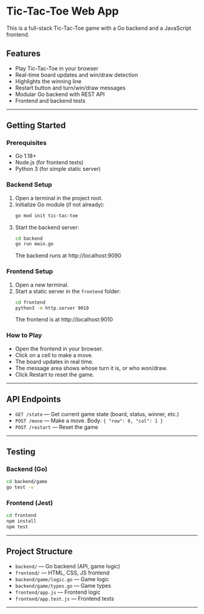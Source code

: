 
# Tic-Tac-Toe Web App

This is a full-stack Tic-Tac-Toe game with a Go backend and a JavaScript frontend.

## Features
- Play Tic-Tac-Toe in your browser
- Real-time board updates and win/draw detection
- Highlights the winning line
- Restart button and turn/win/draw messages
- Modular Go backend with REST API
- Frontend and backend tests

---

## Getting Started

### Prerequisites
- Go 1.18+
- Node.js (for frontend tests)
- Python 3 (for simple static server)

### Backend Setup
1. Open a terminal in the project root.
2. Initialize Go module (if not already):
	```bash
	go mod init tic-tac-toe
	```
3. Start the backend server:
	```bash
	cd backend
	go run main.go
	```
	The backend runs at http://localhost:9090

### Frontend Setup
1. Open a new terminal.
2. Start a static server in the `frontend` folder:
	```bash
	cd frontend
	python3 -m http.server 9010
	```
	The frontend is at http://localhost:9010

### How to Play
- Open the frontend in your browser.
- Click on a cell to make a move.
- The board updates in real time.
- The message area shows whose turn it is, or who won/draw.
- Click Restart to reset the game.

---

## API Endpoints

- `GET /state` — Get current game state (board, status, winner, etc.)
- `POST /move` — Make a move. Body: `{ "row": 0, "col": 1 }`
- `POST /restart` — Reset the game

---

## Testing

### Backend (Go)
```bash
cd backend/game
go test -v
```

### Frontend (Jest)
```bash
cd frontend
npm install
npm test
```

---

## Project Structure

- `backend/` — Go backend (API, game logic)
- `frontend/` — HTML, CSS, JS frontend
- `backend/game/logic.go` — Game logic
- `backend/game/types.go` — Game types
- `frontend/app.js` — Frontend logic
- `frontend/app.test.js` — Frontend tests

---

